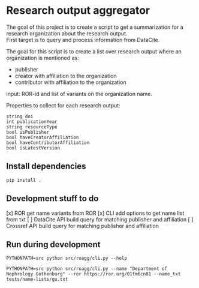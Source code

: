 # Research output aggregator

The goal of this project is to create a script to get a summarization for a research organization about the research output.  
First target is to query and process information from DataCite.  

The goal for this script is to create a list over research output where an organization is mentioned as:
* publisher
* creator with affiliation to the organization
* contributor with affiliation to the organization

input: ROR-id and list of variants on the organization name.

Properties to collect for each research output:
```
string doi
int publicationYear
string resourceType
bool isPublisher
bool haveCreatorAffiliation
bool haveContributorAffiliation
bool isLatestVersion
```

## Install dependencies
`pip install .`

## Development stuff to do
[x] ROR get name variants from ROR
[x] CLI add options to get name list from txt
[ ] DataCite API build query for matching publisher and affiliation
[ ] Crossref API build query for matching publisher and affiliation


## Run during development
`PYTHONPATH=src python src/roagg/cli.py --help`  

`PYTHONPATH=src python src/roagg/cli.py --name "Department of Nephrology Gothenburg" --ror https://ror.org/01tm6cn81 --name_txt tests/name-lists/gu.txt`


